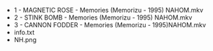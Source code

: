 * 1 - MAGNETIC ROSE - Memories (Memorizu - 1995) NAHOM.mkv
* 2 - STINK  BOMB - Memories (Memorizu  - 1995) NAHOM.mkv
* 3 - CANNON FODDER - Memories (Memorizu  - 1995)NAHOM.mkv
* info.txt
* NH.png

